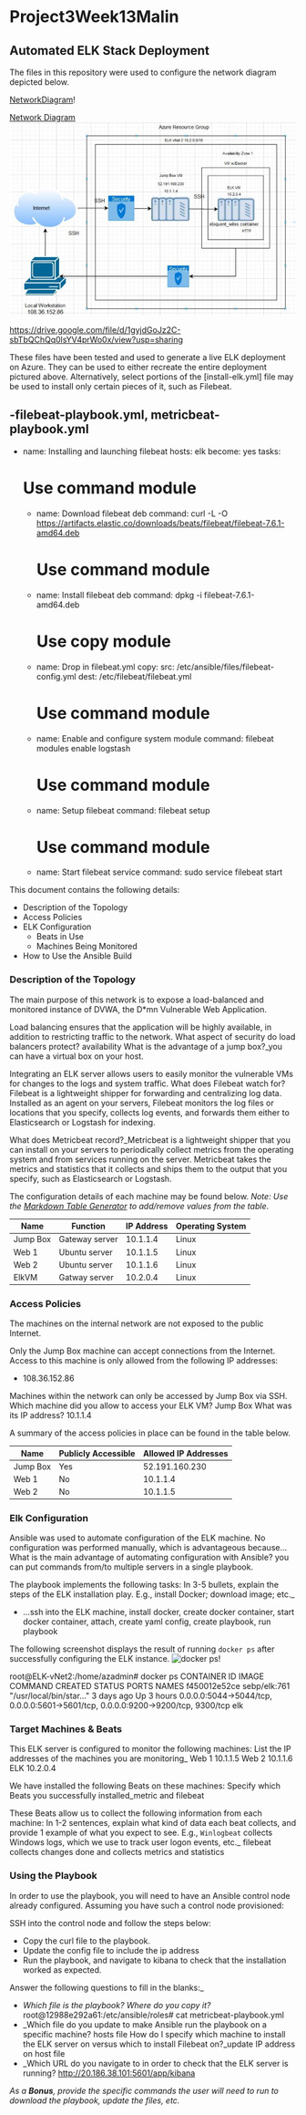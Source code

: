 # Project3Week13Malin
## Automated ELK Stack Deployment

The files in this repository were used to configure the network diagram depicted below.

[NetworkDiagram](https://github.com/bmalin77/Project3Week13Malin/blob/main/Diagrams/ElkVM2.JPG)!

[Network Diagram](Diagrams/ElkVM2.png)
![Diagram](Diagrams/ElkVM2.png)

https://drive.google.com/file/d/1gyjdGoJz2C-sbTbQChQq0lsYV4prWo0x/view?usp=sharing

These files have been tested and used to generate a live ELK deployment on Azure. They can be used to either recreate the entire deployment pictured above. Alternatively, select portions of the [install-elk.yml] file may be used to install only certain pieces of it, such as Filebeat.

  -filebeat-playbook.yml, metricbeat-playbook.yml
  ---
- name: Installing and launching filebeat
  hosts: elk
  become: yes
  tasks:

    # Use command module
  - name: Download filebeat deb
    command: curl -L -O https://artifacts.elastic.co/downloads/beats/filebeat/filebeat-7.6.1-amd64.deb

    # Use command module
  - name: Install filebeat deb
    command: dpkg -i filebeat-7.6.1-amd64.deb

    # Use copy module
  - name: Drop in filebeat.yml
    copy:
      src: /etc/ansible/files/filebeat-config.yml
      dest: /etc/filebeat/filebeat.yml
 
    # Use command module
  - name: Enable and configure system module
    command: filebeat modules enable logstash

    # Use command module
  - name: Setup filebeat
    command: filebeat setup

    # Use command module
  - name: Start filebeat service
    command: sudo service filebeat start

This document contains the following details:
- Description of the Topology
- Access Policies
- ELK Configuration
  - Beats in Use
  - Machines Being Monitored
- How to Use the Ansible Build

### Description of the Topology

The main purpose of this network is to expose a load-balanced and monitored instance of DVWA, the D*mn Vulnerable Web Application.

Load balancing ensures that the application will be highly available, in addition to restricting traffic to the network.
What aspect of security do load balancers protect? availability What is the advantage of a jump box?_you can have a virtual box on your host.

Integrating an ELK server allows users to easily monitor the vulnerable VMs for changes to the logs and system traffic.
What does Filebeat watch for? Filebeat is a lightweight shipper for forwarding and centralizing log data. 
Installed as an agent on your servers, Filebeat monitors the log files or locations that you specify, collects log events, 
and forwards them either to Elasticsearch or Logstash for indexing.

What does Metricbeat record?_Metricbeat is a lightweight shipper that you can install on your servers to periodically 
collect metrics from the operating system and from services running on the server. Metricbeat takes the metrics and 
statistics that it collects and ships them to the output that you specify, such as Elasticsearch or Logstash.

The configuration details of each machine may be found below.
_Note: Use the [Markdown Table Generator](http://www.tablesgenerator.com/markdown_tables) to add/remove values from the table_.

| Name     | Function        | IP Address | Operating System |
|----------|-----------------|------------|------------------|
| Jump Box | Gateway server  | 10.1.1.4   | Linux            |
| Web 1    | Ubuntu server   | 10.1.1.5   | Linux            |
| Web 2    | Ubuntu server   | 10.1.1.6   | Linux            |
| ElkVM    | Gatway server   | 10.2.0.4   | Linux            |

### Access Policies

The machines on the internal network are not exposed to the public Internet. 

Only the Jump Box machine can accept connections from the Internet. Access to this machine is only allowed from the following IP addresses:
- 108.36.152.86

Machines within the network can only be accessed by Jump Box via SSH.
Which machine did you allow to access your ELK VM? Jump Box What was its IP address? 10.1.1.4 

A summary of the access policies in place can be found in the table below.

| Name     | Publicly Accessible | Allowed IP Addresses |
|----------|---------------------|----------------------|
| Jump Box | Yes                 | 52.191.160.230       |
| Web 1    | No                  | 10.1.1.4             |
| Web 2    | No                  | 10.1.1.5             |

### Elk Configuration

Ansible was used to automate configuration of the ELK machine. No configuration was performed manually, which is advantageous because...
What is the main advantage of automating configuration with Ansible? you can put commands from/to multiple servers in a single 
playbook.

The playbook implements the following tasks:
In 3-5 bullets, explain the steps of the ELK installation play. E.g., install Docker; download image; etc._
- ...ssh into the ELK machine, install docker, create docker container, start docker container, attach, create yaml config, create playbook,
run playbook

The following screenshot displays the result of running `docker ps` after successfully configuring the ELK instance.
![docker ps](https://github.com/bmalin77/Project3Week13Malin/blob/main/Diagrams/elkdockerps.PNG)!

root@ELK-vNet2:/home/azadmin# docker ps
CONTAINER ID        IMAGE               COMMAND                  CREATED             STATUS              PORTS                                                                              NAMES
f450012e52ce        sebp/elk:761        "/usr/local/bin/star…"   3 days ago          Up 3 hours          0.0.0.0:5044->5044/tcp, 0.0.0.0:5601->5601/tcp, 0.0.0.0:9200->9200/tcp, 9300/tcp   elk

### Target Machines & Beats
This ELK server is configured to monitor the following machines:
List the IP addresses of the machines you are monitoring_
Web 1 10.1.1.5
Web 2 10.1.1.6
ELK   10.2.0.4

We have installed the following Beats on these machines:
Specify which Beats you successfully installed_metric and filebeat

These Beats allow us to collect the following information from each machine:
In 1-2 sentences, explain what kind of data each beat collects, and provide 1 example of what you expect to see. E.g., `Winlogbeat` collects Windows logs, which we use to track user logon events, etc._
filebeat collects changes done and collects metrics and statistics
### Using the Playbook
In order to use the playbook, you will need to have an Ansible control node already configured. Assuming you have such a control node provisioned: 

SSH into the control node and follow the steps below:
- Copy the curl file to the playbook.
- Update the config file to include the ip address
- Run the playbook, and navigate to kibana to check that the installation worked as expected.

Answer the following questions to fill in the blanks:_
- _Which file is the playbook? Where do you copy it?_ root@12988e292a61:/etc/ansible/roles# cat metricbeat-playbook.yml
- _Which file do you update to make Ansible run the playbook on a specific machine? hosts file How do I specify which machine to install the ELK server on versus which to install Filebeat on?_update IP address on host file
- _Which URL do you navigate to in order to check that the ELK server is running? http://20.186.38.101:5601/app/kibana

_As a **Bonus**, provide the specific commands the user will need to run to download the playbook, update the files, etc._ 
